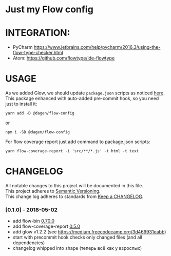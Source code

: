 Just my Flow config
====================

# INTEGRATION:  
* PyCharm https://www.jetbrains.com/help/pycharm/2016.3/using-the-flow-type-checker.html  
* Atom: https://github.com/flowtype/ide-flowtype  

# USAGE  
As we added Glow, we should update `package.json` scripts as noticed [here](https://github.com/thejameskyle/glow#usage).  
This package enhanced with auto-added pre-commit hook, so you need just to install it:  
```
yarn add -D @dagen/flow-config
```
or
```
npm i -SD @dagen/flow-config
```

For flow coverage report just add command to package.json scripts:
```
yarn flow-coverage-report -i 'src/**/*.js' -t html -t text
```

# CHANGELOG

All notable changes to this project will be documented in this file.  
This project adheres to [Semantic Versioning](http://semver.org/).  
This change log adheres to standards from [Keep a CHANGELOG](http://keepachangelog.com).  

### [0.1.0] - 2018-05-02
* add flow-bin [0.70.0](https://github.com/facebook/flow/releases/tag/v0.70.0)
* add flow-coverage-report [0.5.0](https://github.com/rpl/flow-coverage-report/tree/master#050)
* add glow v1.2.2 (see https://medium.freecodecamp.org/3d469931eabb)
* start with precommit hook checks only changed files (and all dependencies)
* changelog whipped into shape (теперь всё как у взрослых)
